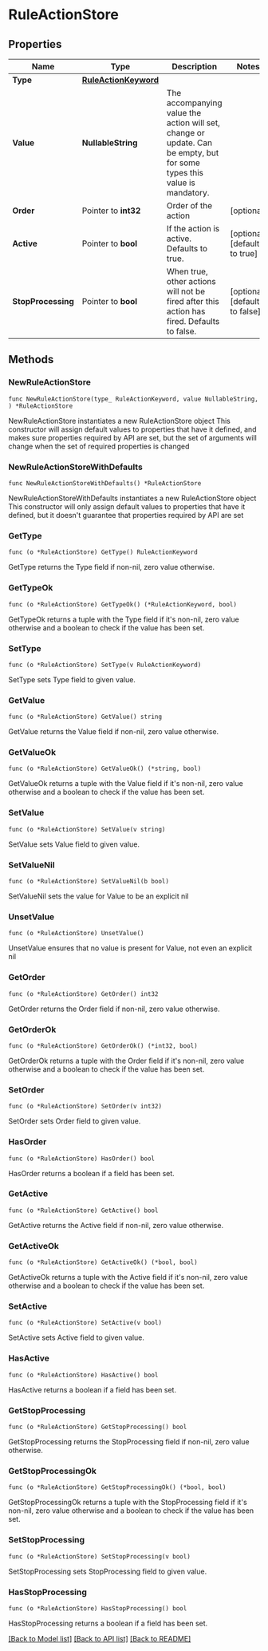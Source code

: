 # RuleActionStore

## Properties

Name | Type | Description | Notes
------------ | ------------- | ------------- | -------------
**Type** | [**RuleActionKeyword**](RuleActionKeyword.md) |  | 
**Value** | **NullableString** | The accompanying value the action will set, change or update. Can be empty, but for some types this value is mandatory. | 
**Order** | Pointer to **int32** | Order of the action | [optional] 
**Active** | Pointer to **bool** | If the action is active. Defaults to true. | [optional] [default to true]
**StopProcessing** | Pointer to **bool** | When true, other actions will not be fired after this action has fired. Defaults to false. | [optional] [default to false]

## Methods

### NewRuleActionStore

`func NewRuleActionStore(type_ RuleActionKeyword, value NullableString, ) *RuleActionStore`

NewRuleActionStore instantiates a new RuleActionStore object
This constructor will assign default values to properties that have it defined,
and makes sure properties required by API are set, but the set of arguments
will change when the set of required properties is changed

### NewRuleActionStoreWithDefaults

`func NewRuleActionStoreWithDefaults() *RuleActionStore`

NewRuleActionStoreWithDefaults instantiates a new RuleActionStore object
This constructor will only assign default values to properties that have it defined,
but it doesn't guarantee that properties required by API are set

### GetType

`func (o *RuleActionStore) GetType() RuleActionKeyword`

GetType returns the Type field if non-nil, zero value otherwise.

### GetTypeOk

`func (o *RuleActionStore) GetTypeOk() (*RuleActionKeyword, bool)`

GetTypeOk returns a tuple with the Type field if it's non-nil, zero value otherwise
and a boolean to check if the value has been set.

### SetType

`func (o *RuleActionStore) SetType(v RuleActionKeyword)`

SetType sets Type field to given value.


### GetValue

`func (o *RuleActionStore) GetValue() string`

GetValue returns the Value field if non-nil, zero value otherwise.

### GetValueOk

`func (o *RuleActionStore) GetValueOk() (*string, bool)`

GetValueOk returns a tuple with the Value field if it's non-nil, zero value otherwise
and a boolean to check if the value has been set.

### SetValue

`func (o *RuleActionStore) SetValue(v string)`

SetValue sets Value field to given value.


### SetValueNil

`func (o *RuleActionStore) SetValueNil(b bool)`

 SetValueNil sets the value for Value to be an explicit nil

### UnsetValue
`func (o *RuleActionStore) UnsetValue()`

UnsetValue ensures that no value is present for Value, not even an explicit nil
### GetOrder

`func (o *RuleActionStore) GetOrder() int32`

GetOrder returns the Order field if non-nil, zero value otherwise.

### GetOrderOk

`func (o *RuleActionStore) GetOrderOk() (*int32, bool)`

GetOrderOk returns a tuple with the Order field if it's non-nil, zero value otherwise
and a boolean to check if the value has been set.

### SetOrder

`func (o *RuleActionStore) SetOrder(v int32)`

SetOrder sets Order field to given value.

### HasOrder

`func (o *RuleActionStore) HasOrder() bool`

HasOrder returns a boolean if a field has been set.

### GetActive

`func (o *RuleActionStore) GetActive() bool`

GetActive returns the Active field if non-nil, zero value otherwise.

### GetActiveOk

`func (o *RuleActionStore) GetActiveOk() (*bool, bool)`

GetActiveOk returns a tuple with the Active field if it's non-nil, zero value otherwise
and a boolean to check if the value has been set.

### SetActive

`func (o *RuleActionStore) SetActive(v bool)`

SetActive sets Active field to given value.

### HasActive

`func (o *RuleActionStore) HasActive() bool`

HasActive returns a boolean if a field has been set.

### GetStopProcessing

`func (o *RuleActionStore) GetStopProcessing() bool`

GetStopProcessing returns the StopProcessing field if non-nil, zero value otherwise.

### GetStopProcessingOk

`func (o *RuleActionStore) GetStopProcessingOk() (*bool, bool)`

GetStopProcessingOk returns a tuple with the StopProcessing field if it's non-nil, zero value otherwise
and a boolean to check if the value has been set.

### SetStopProcessing

`func (o *RuleActionStore) SetStopProcessing(v bool)`

SetStopProcessing sets StopProcessing field to given value.

### HasStopProcessing

`func (o *RuleActionStore) HasStopProcessing() bool`

HasStopProcessing returns a boolean if a field has been set.


[[Back to Model list]](../README.md#documentation-for-models) [[Back to API list]](../README.md#documentation-for-api-endpoints) [[Back to README]](../README.md)


